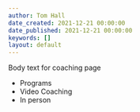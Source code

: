 ```yaml
---
author: Tom Hall
date_created: 2021-12-21 00:00:00
date_published: 2021-12-21 00:00:00
keywords: []
layout: default
---
```


Body text for coaching page

* Programs
* Video Coaching
* In person